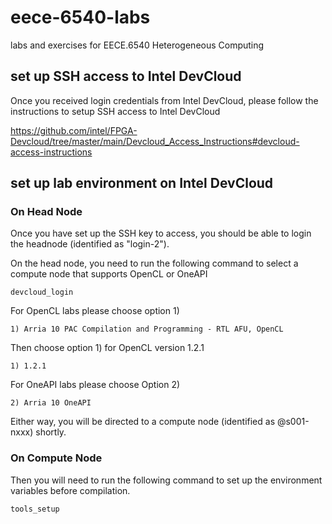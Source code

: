 # eece-6540-labs
labs and exercises for EECE.6540 Heterogeneous Computing

## set up SSH access to Intel DevCloud

Once you received login credentials from Intel DevCloud, please follow the instructions to setup SSH access to Intel DevCloud

https://github.com/intel/FPGA-Devcloud/tree/master/main/Devcloud_Access_Instructions#devcloud-access-instructions

## set up lab environment on Intel DevCloud

### On Head Node
Once you have set up the SSH key to access, you should be able to login the headnode (identified as "login-2").

On the head node, you need to run the following command to select a compute node that supports OpenCL or OneAPI 

```
devcloud_login
```

For OpenCL labs please choose option 1)
```
1) Arria 10 PAC Compilation and Programming - RTL AFU, OpenCL
```
Then choose option 1) for OpenCL version 1.2.1
```
1) 1.2.1
```

For OneAPI labs please choose Option 2)
```
2) Arria 10 OneAPI
```

Either way, you will be directed to a compute node (identified as @s001-nxxx) shortly. 

### On Compute Node
Then you will need to run the following command to set up the environment variables before compilation.

```
tools_setup
```
